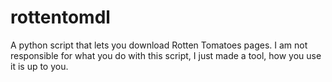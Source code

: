# rottentomdl
A python script that lets you download Rotten Tomatoes pages. 
I am not responsible for what you do with this script, I just made a tool, how you use it is up to you.
